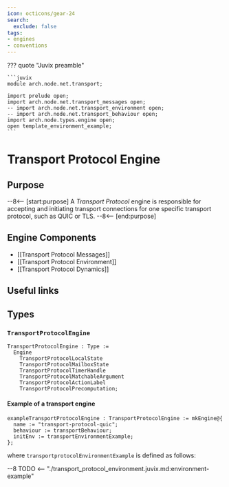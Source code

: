 ```yaml
---
icon: octicons/gear-24
search:
  exclude: false
tags:
- engines
- conventions
---
```


??? quote "Juvix preamble"

    ```juvix
    module arch.node.net.transport;

    import prelude open;
    import arch.node.net.transport_messages open;
    -- import arch.node.net.transport_environment open;
    -- import arch.node.net.transport_behaviour open;
    import arch.node.types.engine open;
    open template_environment_example;
    ```

# Transport Protocol Engine

## Purpose

--8<-- [start:purpose]
A *Transport Protocol* engine is responsible for accepting and initiating transport connections
for one specific transport protocol, such as QUIC or TLS.
--8<-- [end:purpose]

## Engine Components

- [[Transport Protocol Messages]]
- [[Transport Protocol Environment]]
- [[Transport Protocol Dynamics]]

## Useful links

## Types

### `TransportProtocolEngine`

<!-- --8<-- [start:TransportProtocolEngine] -->
```juvix
TransportProtocolEngine : Type :=
  Engine
    TransportProtocolLocalState
    TransportProtocolMailboxState
    TransportProtocolTimerHandle
    TransportProtocolMatchableArgument
    TransportProtocolActionLabel
    TransportProtocolPrecomputation;
```
<!-- --8<-- [end:TransportProtocolEngine] -->

#### Example of a transport engine

<!-- --8<-- [start:TransportProtocolEngine] -->
```juvix
exampleTransportProtocolEngine : TransportProtocolEngine := mkEngine@{
  name := "transport-protocol-quic";
  behaviour := transportBehaviour;
  initEnv := transportEnvironmentExample;
};
```
<!-- --8<-- [end:TransportProtocolEngine] -->

where `transportprotocolEnvironmentExample` is defined as follows:

--8 TODO <-- "./transport_protocol_environment.juvix.md:environment-example"
